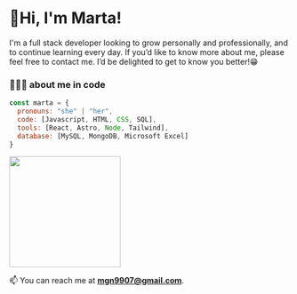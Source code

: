 # 👋Hi, I'm Marta!

I'm a full stack developer looking to grow personally and professionally, and to continue learning every day. If you’d like to know more about me, please feel free to contact me. I’d be delighted to get to know you better!😁 

### 👩🏻‍💻 about me in code
```javascript
const marta = {
  pronouns: "she" | "her",
  code: [Javascript, HTML, CSS, SQL],
  tools: [React, Astro, Node, Tailwind],
  database: [MySQL, MongoDB, Microsoft Excel]
}
```
<img src="https://media.giphy.com/media/v1.Y2lkPTc5MGI3NjExNnh3ZnhnN21sZjh0Mng2NXh0ZW10OWsxaXMzeXBydmZidmR4cnlyYiZlcD12MV9pbnRlcm5hbF9naWZfYnlfaWQmY3Q9Zw/LHZyixOnHwDDy/giphy.gif" width="200"> 
  
📫 You can reach me at <b>mgn9907@gmail.com</b>.

